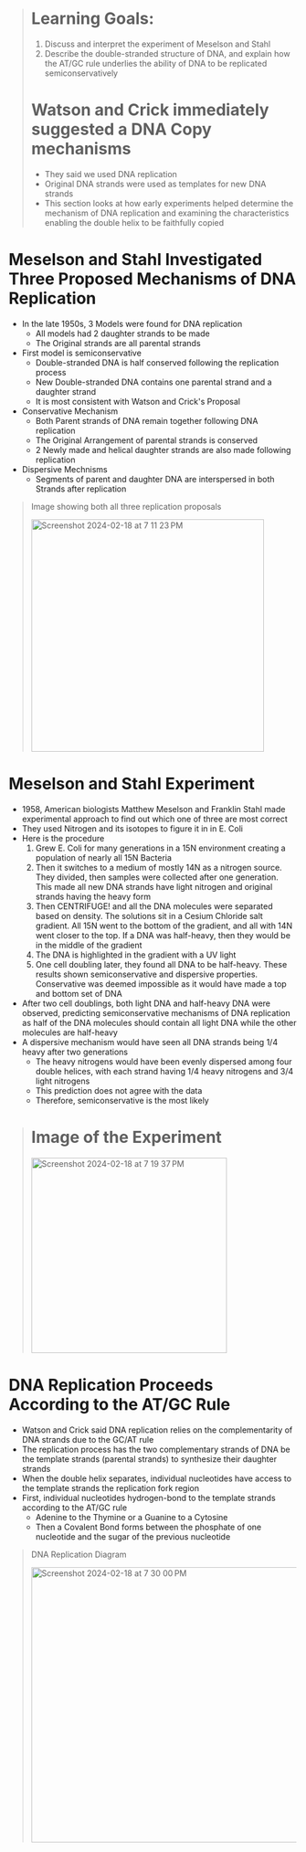 > # Learning Goals:
> 1. Discuss and interpret the experiment of Meselson and Stahl
> 2. Describe the double-stranded structure of DNA, and explain how the AT/GC rule underlies the ability of DNA to be replicated semiconservatively
>
> # Watson and Crick immediately suggested a DNA Copy mechanisms
>    - They said we used DNA replication
>    - Original DNA strands were used as templates for new DNA strands
>    - This section looks at how early experiments helped determine the mechanism of DNA replication and examining the characteristics enabling the double helix to be faithfully copied

# Meselson and Stahl Investigated Three Proposed Mechanisms of DNA Replication
- In the late 1950s, 3 Models were found for DNA replication
  - All models had 2 daughter strands to be made
  - The Original strands are all parental strands
- First model is semiconservative
  - Double-stranded DNA is half conserved following the replication process
  - New Double-stranded DNA contains one parental strand and a daughter strand
  - It is most consistent with Watson and Crick's Proposal
- Conservative Mechanism
  - Both Parent strands of DNA remain together following DNA replication
  - The Original Arrangement of parental strands is conserved
  - 2 Newly made and helical daughter strands are also made following replication
- Dispersive Mechnisms
  - Segments of parent and daughter DNA are interspersed in both Strands after replication

> Image showing both all three replication proposals
>
> <img width="407" alt="Screenshot 2024-02-18 at 7 11 23 PM" src="https://github.com/MCBasterSheet/MCBasterSheet/assets/157755145/2745b18e-3d60-4013-82e5-c855b62f732b">

# Meselson and Stahl Experiment
- 1958, American biologists Matthew Meselson and Franklin Stahl made experimental approach to find out which one of three are most correct
- They used Nitrogen and its isotopes to figure it in in E. Coli
- Here is the procedure
    1. Grew E. Coli for many generations in a 15N environment creating a population of nearly all 15N Bacteria
    2. Then it switches to a medium of mostly 14N as a nitrogen source. They divided, then samples were collected after one generation. This made all new DNA strands have light nitrogen and original strands having the heavy form
    3. Then CENTRIFUGE! and all the DNA molecules were separated based on density. The solutions sit in a Cesium Chloride salt gradient. All 15N went to the bottom of the gradient, and all with 14N went closer to the top. If a DNA was half-heavy, then they would be in the middle of the gradient
    4. The DNA is highlighted in the gradient with a UV light
    5. One cell doubling later, they found all DNA to be half-heavy. These results shown semiconservative and dispersive properties. Conservative was deemed impossible as it would have made a top and bottom set of DNA
- After two cell doublings, both light DNA and half-heavy DNA were observed, predicting semiconservative mechanisms of DNA replication as half of the DNA molecules should contain all light DNA while the other molecules are half-heavy
- A dispersive mechanism would have seen all DNA strands being 1/4 heavy after two generations
  - The heavy nitrogens would have been evenly dispersed among four double helices, with each strand having 1/4 heavy nitrogens and 3/4 light nitrogens
  - This prediction does not agree with the data
  - Therefore, semiconservative is the most likely

> # Image of the Experiment
> <img width="342" alt="Screenshot 2024-02-18 at 7 19 37 PM" src="https://github.com/MCBasterSheet/MCBasterSheet/assets/157755145/2db3bbf9-ba6a-40f4-9453-7597192b8a6b">

# DNA Replication Proceeds According to the AT/GC Rule
- Watson and Crick said DNA replication relies on the complementarity of DNA strands due to the GC/AT rule
- The replication process has the two complementary strands of DNA be the template strands (parental strands) to synthesize their daughter strands
- When the double helix separates, individual nucleotides have access to the template strands the replication fork region
- First, individual nucleotides hydrogen-bond to the template strands according to the AT/GC rule
  - Adenine to the Thymine or a Guanine to a Cytosine
  - Then a Covalent Bond forms between the phosphate of one nucleotide and the sugar of the previous nucleotide

> DNA Replication Diagram
>
> <img width="482" alt="Screenshot 2024-02-18 at 7 30 00 PM" src="https://github.com/MCBasterSheet/MCBasterSheet/assets/157755145/896422a0-fc59-4147-903c-b2fd656efd67">




